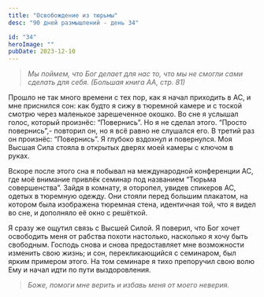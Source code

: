 ```yaml
---
title: "Освобождение из тюрьмы"
desc: "90 дней размышлений - день 34"

id: "34"
heroImage: ""
pubDate: 2023-12-10
---
```

> _Мы поймем, что Бог делает для нас то, что мы не смогли сами сделать для
> себя._ _(Большая книга АА, стр. 81)_

Прошло не так много времени с тех пор, как я начал приходить в АС, и мне
приснился сон: как будто я сижу в тюремной камере и с тоской смотрю через
маленькое зарешеченное окошко. Во сне я услышал голос, который произнёс:
“Повернись”. Но я не сделал этого. “Просто повернись”,- повторил он, но я всё
равно не слушался его. В третий раз он произнёс: “Повернись”. Я глубоко
вздохнул и повернулся. Моя Высшая Сила стояла в открытых дверях моей камеры с
ключом в руках.

Вскоре после этого сна я побывал на международной конференции АС, где моё
внимание привлёк семинар под названием “Тюрьма совершенства”. Зайдя в комнату,
я оторопел, увидев спикеров АС, одетых в тюремную одежду. Они стояли перед
большим плакатом, на котором была изображена тюремная стена, идентичная той,
что я видел во сне, и дополняло её окно с решёткой.

Я сразу же ощутил связь с Высшей Силой. Я поверил, что Бог хочет освободить
меня от рабства похоти настолько, насколько я хочу быть свободным. Господь
снова и снова предоставляет мне возможности изменить свою жизнь; и сон,
перекликающийся с семинаром, был ярким примером этого. На том семинаре я тихо
препоручил свою волю Ему и начал идти по пути выздоровления.

> _Боже, помоги мне верить и избавь меня от моего неверия._

